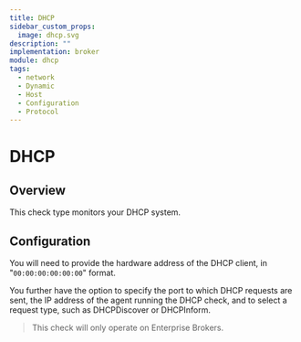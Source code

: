 ```yaml
---
title: DHCP
sidebar_custom_props:
  image: dhcp.svg
description: ""
implementation: broker
module: dhcp
tags:
  - network
  - Dynamic
  - Host
  - Configuration
  - Protocol
---
```


# DHCP

## Overview

This check type monitors your DHCP system.

## Configuration

You will need to provide the hardware address of the DHCP client, in "`00:00:00:00:00:00`" format.

You further have the option to specify the port to which DHCP requests are sent, the IP address of the agent running the DHCP check, and to select a request type, such as DHCPDiscover or DHCPInform.

> This check will only operate on Enterprise Brokers.
